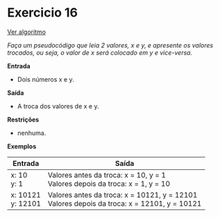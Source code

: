# Exercicio 16
[Ver algoritmo](Algoritmo16.md)

*Faça um pseudocódigo que leia 2 valores, x e y, e apresente os valores trocados, ou seja, o valor de x será colocado em y e vice-versa.*

**Entrada**

- Dois números x e y.

**Saída**

- A troca dos valores de x e y.

**Restrições**

- nenhuma.

**Exemplos**

|Entrada| Saída|
|-|-|
|x: 10<br> y: 1| Valores antes da troca: x = 10, y = 1<br> Valores depois da troca: x = 1, y = 10|
|x: 10121<br> y: 12101| Valores antes da troca: x = 10121, y = 12101<br> Valores depois da troca: x = 12101, y = 10121|
